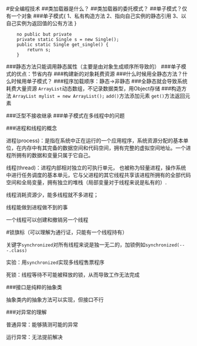#安全编程技术
##类加载器是什么？
##类加载器的委托模式？
##单子模式？仅有一个对象
###单子模式{
1、私有构造方法
2、指向自己实例的静态引用
3、以自己实例为返回值的公有方法
}
```
    no public but private
    private static Single s = new Single();
    public static Single get_single() {
        return s;
    }  
```
###静态方法只能调用静态属性（主要是由对象生成顺序所导致的）
###单子模式的优点：节省内存
###构建新的对象耗费资源
###什么时候用全静态方法？什么时候用单子模式？
###程序加载顺序：静态->非静态
###全静态就会导致系统耗费大量资源
```ArrayList```动态数组，不记录数据类型，用Object存储
###构造方法
```ArrayList mylist = new ArrayList();```
```add()```方法添加元素
```get()```方法返回元素

###泛型不接收继承
###单子模式在多线程中的问题

###进程和线程的概念

进程(process)：是指在系统中正在运行的一个应用程序，系统资源分配的基本单位，在内存中有其完备的数据空间和代码空间，拥有完整的虚拟空间地址。一个进程所拥有的数据和变量只属于它自己。

线程(thread)：进程内部相对独立的可执行单元， 也被称为轻量进程，操作系统中进行任务调度的基本单元，它与父进程的其它线程共享该进程所拥有的全部代码空间和全局变量，拥有独立的堆栈（局部变量对于线程来说是私有的）.

线程消耗资源少，能多线程就不多进程；

线程能做到进程做不到的事

一个线程可以创建和撤销另一个线程

#锁旗标（可以理解为通行证，只能有一个线程持有）

关键字```synchronized```对所有线程来说是独一无二的，加锁例如```synchronized(---.class)```

实验：用```synchronized```实现多线程售票程序


死锁：线程等待不可能被释放的锁，从而导致工作无法完成

###接口是纯粹的抽象类

抽象类内的抽象方法可以实现，但接口不行


###对异常的理解

普通异常：能够猜测可能的异常

运行异常：无法提前解决
